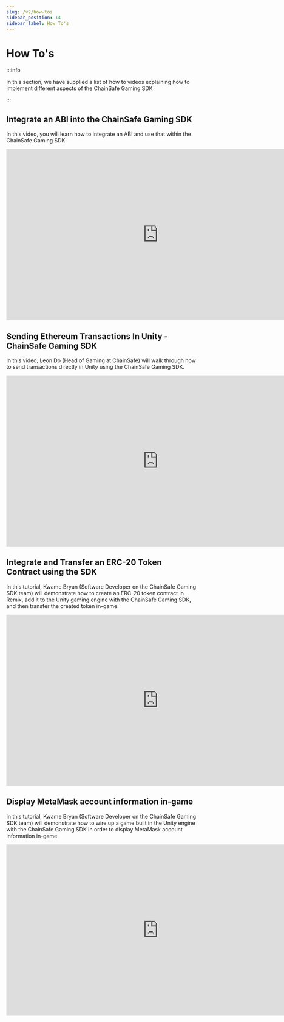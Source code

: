 ```yaml
---
slug: /v2/how-tos
sidebar_position: 14
sidebar_label: How To's
---
```



# How To's

:::info

In this section, we have supplied a list of how to videos explaining how to
implement different aspects of the ChainSafe Gaming SDK

:::

## Integrate an ABI into the ChainSafe Gaming SDK

In this video, you will learn how to integrate an ABI and use that within the ChainSafe Gaming SDK.

<iframe width="800" height="450" src="https://www.youtube-nocookie.com/embed/Uv4CnwtXDB0" title="YouTube video player" frameborder="0" allow="accelerometer; autoplay; clipboard-write; encrypted-media; gyroscope; picture-in-picture" allowfullscreen></iframe>

## Sending Ethereum Transactions In Unity - ChainSafe Gaming SDK

In this video, Leon Do (Head of Gaming at ChainSafe) will walk through how to send transactions directly in Unity using the ChainSafe Gaming SDK.

<iframe width="800" height="450" src="https://www.youtube-nocookie.com/embed/L4UIfhLjgpI" title="YouTube video player" frameborder="0" allow="accelerometer; autoplay; clipboard-write; encrypted-media; gyroscope; picture-in-picture" allowfullscreen></iframe>

## Integrate and Transfer an ERC-20 Token Contract using the SDK

In this tutorial, Kwame Bryan (Software Developer on the ChainSafe Gaming SDK team) will demonstrate how to create an ERC-20 token contract in Remix, add it to the Unity gaming engine with the ChainSafe Gaming SDK, and then transfer the created token in-game.

<iframe width="800" height="450" src="https://www.youtube-nocookie.com/embed/zlK_6Q6W8QU" title="YouTube video player" frameborder="0" allow="accelerometer; autoplay; clipboard-write; encrypted-media; gyroscope; picture-in-picture" allowfullscreen></iframe>

## Display MetaMask account information in-game

In this tutorial, Kwame Bryan (Software Developer on the ChainSafe Gaming SDK team) will demonstrate how to wire up a game built in the Unity engine with the ChainSafe Gaming SDK in order to display MetaMask account information in-game.

<iframe width="800" height="450" src="https://www.youtube-nocookie.com/embed/opZLTGrF3WY" title="YouTube video player" frameborder="0" allow="accelerometer; autoplay; clipboard-write; encrypted-media; gyroscope; picture-in-picture" allowfullscreen></iframe>
